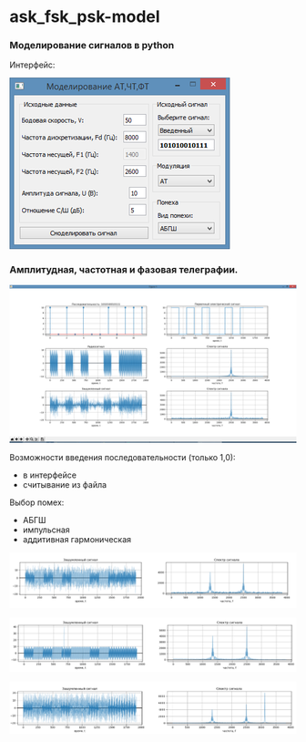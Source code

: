 # ask_fsk_psk-model

### Моделирование сигналов в python

Интерфейс:

![](https://github.com/weider938/ask_fsk_psk-model/blob/master/imag/gui.PNG)



### Амплитудная, частотная и фазовая телеграфии.
![](https://github.com/weider938/ask_fsk_psk-model/blob/master/imag/ask.PNG)

Возможности введения последовательности (только 1,0):
 - в интерфейсе
 - считывание из файла

Выбор помех:
 - АБГШ
 - импульсная
 - аддитивная гармоническая
 
 ![](https://github.com/weider938/ask_fsk_psk-model/blob/master/imag/awgn.PNG)
 
 ![](https://github.com/weider938/ask_fsk_psk-model/blob/master/imag/imp.PNG)
 
 ![](https://github.com/weider938/ask_fsk_psk-model/blob/master/imag/add_harm.PNG)

